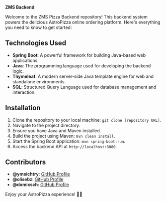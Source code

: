 **ZMS Backend**

Welcome to the ZMS Pizza Backend repository! This backend system powers the delicious AstroPizza online ordering platform. Here's everything you need to know to get started:

## Technologies Used

- **Spring Boot**: A powerful framework for building Java-based web applications.
- **Java**: The programming language used for developing the backend logic.
- **Thymeleaf**: A modern server-side Java template engine for web and standalone environments.
- **SQL**: Structured Query Language used for database management and interaction.

## Installation

1. Clone the repository to your local machine: `git clone [repository URL]`.
2. Navigate to the project directory.
3. Ensure you have Java and Maven installed.
4. Build the project using Maven: `mvn clean install`.
5. Start the Spring Boot application: `mvn spring-boot:run`.
6. Access the backend API at `http://localhost:8080`.

## Contributors

- **@ymeichtry**: [GitHub Profile](https://github.com/ymeichtry)
- **@olisebz**: [GitHub Profile](https://github.com/olisebz)
- **@domixsch**: [GitHub Profile](https://github.com/domixsch)

Enjoy your AstroPizza experience! 🍕🚀
